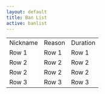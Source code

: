 ```yaml
---
layout: default
title: Ban List
active: banlist
---
```




<section id="primary" class="span8">
  <div id="content" role="main">
    <article class="post">
      <div class="entry-content clearfix">

<div class="Banlist" >
                <table >
                    <tr>
                        <td>
                            Nickname
                        </td>
                        <td >
                            Reason
                        </td>
                        <td>
                            Duration
                        </td>
                    </tr>
                    <tr>
                        <td >
                            Row 1
                        </td>
                        <td>
                            Row 1
                        </td>
                        <td>
                            Row 1
                        </td>
                    </tr>
                    <tr>
                        <td >
                            Row 2
                        </td>
                        <td>
                            Row 2
                        </td>
                        <td>
                            Row 2
                        </td>
                    </tr>
                    <tr>
                        <td >
                            Row 2
                        </td>
                        <td>
                            Row 2
                        </td>
                        <td>
                            Row 2
                        </td>
                    </tr>
                    <tr>
                        <td >
                            Row 3
                        </td>
                        <td>
                            Row 3
                        </td>
                        <td>
                            Row 3
                        </td>
                    </tr>
                </table>
            </div>
        </div>
    </article>
  </div>
</section>
